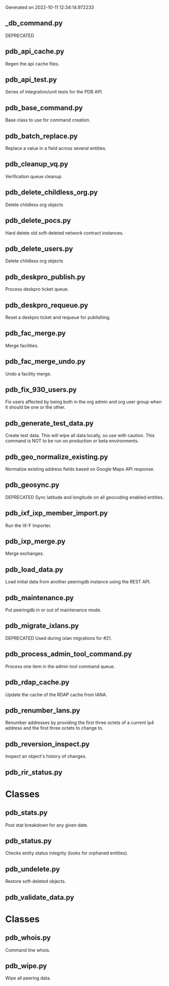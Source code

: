Generated on 2022-10-11 12:34:14.972233

## _db_command.py

DEPRECATED

## pdb_api_cache.py

Regen the api cache files.

## pdb_api_test.py

Series of integration/unit tests for the PDB API.

## pdb_base_command.py

Base class to use for command creation.

## pdb_batch_replace.py

Replace a value in a field across several entities.

## pdb_cleanup_vq.py

Verification queue cleanup.

## pdb_delete_childless_org.py

Delete childless org objects

## pdb_delete_pocs.py

Hard delete old soft-deleted network contract instances.

## pdb_delete_users.py

Delete childless org objects

## pdb_deskpro_publish.py

Process deskpro ticket queue.

## pdb_deskpro_requeue.py

Reset a deskpro ticket and requeue for publishing.

## pdb_fac_merge.py

Merge facilities.

## pdb_fac_merge_undo.py

Undo a facility merge.

## pdb_fix_930_users.py

Fix users affected by being both in the org admin
and org user group when it should be one or the other.

## pdb_generate_test_data.py

Create test data. This will wipe all data locally, so use with caution. This command is NOT to be run on production or beta environments.

## pdb_geo_normalize_existing.py

Normalize existing address fields based on Google Maps API response.

## pdb_geosync.py

DEPRECATED
Sync latitude and longitude on all geocoding enabled entities.

## pdb_ixf_ixp_member_import.py

Run the IX-F Importer.

## pdb_ixp_merge.py

Merge exchanges.

## pdb_load_data.py

Load initial data from another peeringdb instance using the REST API.

## pdb_maintenance.py

Put peeringdb in or out of maintenance mode.

## pdb_migrate_ixlans.py

DEPRECATED
Used during ixlan migrations for #21.

## pdb_process_admin_tool_command.py

Process one item in the admin tool command queue.

## pdb_rdap_cache.py

Update the cache of the RDAP cache from IANA.

## pdb_renumber_lans.py

Renumber addresses by providing the first three octets of a current ip4 address and the first three octets to change to.

## pdb_reversion_inspect.py

Inspect an object's history of changes.

## pdb_rir_status.py

# Classes

## pdb_stats.py

Post stat breakdown for any given date.

## pdb_status.py

Checks entity status integrity (looks for orphaned entities).

## pdb_undelete.py

Restore soft-deleted objects.

## pdb_validate_data.py

# Classes

## pdb_whois.py

Command line whois.

## pdb_wipe.py

Wipe all peering data.


